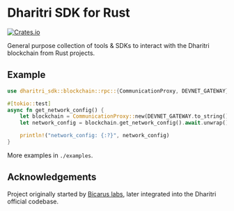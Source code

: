 # Dharitri SDK for Rust

[![Crates.io](https://img.shields.io/crates/v/dharitri-sdk)](https://crates.io/crates/dharitri-sdk)

General purpose collection of tools & SDKs to interact with the Dharitri blockchain from Rust projects.

## Example

```rust
use dharitri_sdk::blockchain::rpc::{CommunicationProxy, DEVNET_GATEWAY};

#[tokio::test]
async fn get_network_config() {
    let blockchain = CommunicationProxy::new(DEVNET_GATEWAY.to_string());
    let network_config = blockchain.get_network_config().await.unwrap();

    println!("network_config: {:?}", network_config)
}
```

More examples in `./examples`.

## Acknowledgements

Project originally started by [Bicarus labs](https://github.com/bicarus-labs/numbat-sdk-moars), later integrated into the Dharitri official codebase.
